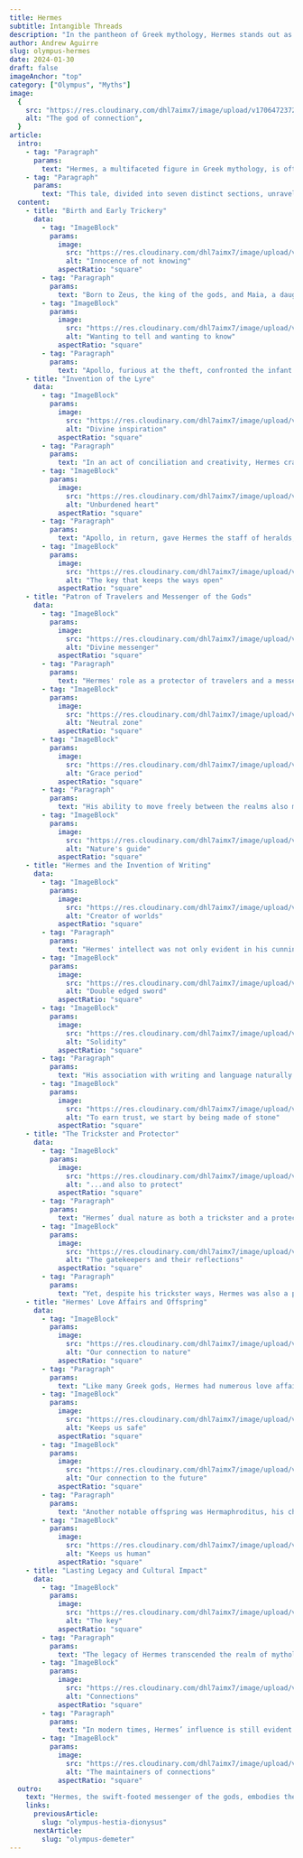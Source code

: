 ```yaml
---
title: Hermes
subtitle: Intangible Threads
description: "In the pantheon of Greek mythology, Hermes stands out as a deity of exceptional complexity and charm. Known as the Messenger of the Gods, Hermes' story is a fascinating blend of cunning, ingenuity, and duality, reflecting the ancient Greeks' admiration for wit and versatility. His narrative, rich in adventure and significance, offers a captivating glimpse into the beliefs and values of classical antiquity."
author: Andrew Aguirre
slug: olympus-hermes
date: 2024-01-30
draft: false
imageAnchor: "top"
category: ["Olympus", "Myths"]
image:
  {
    src: "https://res.cloudinary.com/dhl7aimx7/image/upload/v1706472372/001_aeftst.webp",
    alt: "The god of connection",
  }
article:
  intro:
    - tag: "Paragraph"
      params:
        text: "Hermes, a multifaceted figure in Greek mythology, is often celebrated as the Messenger of the Gods, a patron of travelers, and a god of trade, thieves, and oratory. His origins and exploits have been narrated through countless myths, encapsulating the wit, charm, and cunning that the ancient Greeks so admired."
    - tag: "Paragraph"
      params:
        text: "This tale, divided into seven distinct sections, unravels the rich tapestry of Hermes' life, from his extraordinary birth to his lasting legacy in the pantheon of Greek deities."
  content:
    - title: "Birth and Early Trickery"
      data:
        - tag: "ImageBlock"
          params:
            image:
              src: "https://res.cloudinary.com/dhl7aimx7/image/upload/v1706472372/002_bwfjsu.webp"
              alt: "Innocence of not knowing"
            aspectRatio: "square"
        - tag: "Paragraph"
          params:
            text: "Born to Zeus, the king of the gods, and Maia, a daughter of the Titan Atlas, Hermes exhibited his clever nature from infancy. On the very day of his birth in a cave on Mount Cyllene, he ventured out, displaying an astonishingly precocious character. His first notable exploit was the theft of his brother Apollo's cattle. Ingeniously, Hermes reversed their hooves and led them backwards, making it difficult for anyone to track them."
        - tag: "ImageBlock"
          params:
            image:
              src: "https://res.cloudinary.com/dhl7aimx7/image/upload/v1706472372/003_m1k20n.webp"
              alt: "Wanting to tell and wanting to know"
            aspectRatio: "square"
        - tag: "Paragraph"
          params:
            text: "Apollo, furious at the theft, confronted the infant Hermes. However, Hermes, a master of deception and wit even as a newborn, denied any wrongdoing. Despite his attempts to feign innocence, Apollo brought Hermes before Zeus to adjudicate the dispute. Amused by his youngest son's audacity, Zeus nonetheless insisted Hermes return the cattle to Apollo."
    - title: "Invention of the Lyre"
      data:
        - tag: "ImageBlock"
          params:
            image:
              src: "https://res.cloudinary.com/dhl7aimx7/image/upload/v1706472373/004_oi7rdi.webp"
              alt: "Divine inspiration"
            aspectRatio: "square"
        - tag: "Paragraph"
          params:
            text: "In an act of conciliation and creativity, Hermes crafted the first lyre using a tortoise shell and cow gut, a demonstration of his innovative and artistic temperament. He gifted this lyre to Apollo, who was greatly pleased by the gesture. This not only resolved the conflict but also established a bond between the two brothers, with Apollo recognizing Hermes' potential as a future ally among the gods."
        - tag: "ImageBlock"
          params:
            image:
              src: "https://res.cloudinary.com/dhl7aimx7/image/upload/v1706472373/005_ctyv59.webp"
              alt: "Unburdened heart"
            aspectRatio: "square"
        - tag: "Paragraph"
          params:
            text: "Apollo, in return, gave Hermes the staff of heralds, or the caduceus, symbolizing his future role as a messenger. This exchange marked Hermes’ official entry into the realm of the gods. With Apollo's blessing, Hermes was welcomed on Mount Olympus, securing his place in the divine hierarchy."
        - tag: "ImageBlock"
          params:
            image:
              src: "https://res.cloudinary.com/dhl7aimx7/image/upload/v1706472373/006_pj23kz.webp"
              alt: "The key that keeps the ways open"
            aspectRatio: "square"
    - title: "Patron of Travelers and Messenger of the Gods"
      data:
        - tag: "ImageBlock"
          params:
            image:
              src: "https://res.cloudinary.com/dhl7aimx7/image/upload/v1706472373/007_jy37cw.webp"
              alt: "Divine messenger"
            aspectRatio: "square"
        - tag: "Paragraph"
          params:
            text: "Hermes' role as a protector of travelers and a messenger for the gods defined much of his mythology. Equipped with winged sandals and a helmet, he moved swiftly between the worlds of gods and mortals. He carried messages from Olympus to Earth with unmatched speed, often intervening in the affairs of gods and mortals alike to enforce Zeus’s will or offer assistance."
        - tag: "ImageBlock"
          params:
            image:
              src: "https://res.cloudinary.com/dhl7aimx7/image/upload/v1706472373/008_lbaxpn.webp"
              alt: "Neutral zone"
            aspectRatio: "square"
        - tag: "ImageBlock"
          params:
            image:
              src: "https://res.cloudinary.com/dhl7aimx7/image/upload/v1706472373/009_gnvsbp.webp"
              alt: "Grace period"
            aspectRatio: "square"
        - tag: "Paragraph"
          params:
            text: "His ability to move freely between the realms also made him a guide of souls to the underworld. As a psychopomp, Hermes provided a crucial link between life and death, escorting the deceased to the realm of Hades. His versatility and adaptability in these roles further enhanced his reputation as a resourceful and indispensable member of the Olympian pantheon."
        - tag: "ImageBlock"
          params:
            image:
              src: "https://res.cloudinary.com/dhl7aimx7/image/upload/v1706472373/010_ftutp2.webp"
              alt: "Nature's guide"
            aspectRatio: "square"
    - title: "Hermes and the Invention of Writing"
      data:
        - tag: "ImageBlock"
          params:
            image:
              src: "https://res.cloudinary.com/dhl7aimx7/image/upload/v1706472373/011_hpcdzh.webp"
              alt: "Creator of worlds"
            aspectRatio: "square"
        - tag: "Paragraph"
          params:
            text: "Hermes' intellect was not only evident in his cunning but also in his contribution to human knowledge. He is credited with the invention of writing, a gift that he bestowed upon mankind. This invention revolutionized communication and record-keeping, solidifying his position as the patron of eloquence and learning."
        - tag: "ImageBlock"
          params:
            image:
              src: "https://res.cloudinary.com/dhl7aimx7/image/upload/v1706472374/012_d8pw8g.webp"
              alt: "Double edged sword"
            aspectRatio: "square"
        - tag: "ImageBlock"
          params:
            image:
              src: "https://res.cloudinary.com/dhl7aimx7/image/upload/v1706472374/013_w10smr.webp"
              alt: "Solidity"
            aspectRatio: "square"
        - tag: "Paragraph"
          params:
            text: "His association with writing and language naturally extended to his role as the god of commerce and trade. Merchants revered Hermes, praying to him for successful business dealings and protection during travel. His versatility and influence in both divine and mortal realms continued to grow, reflecting the Greeks' admiration for intelligence and adaptability."
        - tag: "ImageBlock"
          params:
            image:
              src: "https://res.cloudinary.com/dhl7aimx7/image/upload/v1706472374/014_w4qsuh.webp"
              alt: "To earn trust, we start by being made of stone"
            aspectRatio: "square"
    - title: "The Trickster and Protector"
      data:
        - tag: "ImageBlock"
          params:
            image:
              src: "https://res.cloudinary.com/dhl7aimx7/image/upload/v1706472374/015_sxf95z.webp"
              alt: "...and also to protect"
            aspectRatio: "square"
        - tag: "Paragraph"
          params:
            text: "Hermes’ dual nature as both a trickster and a protector added layers to his divine persona. He often used his wits and cleverness to outmaneuver both gods and mortals. One of his notable tricks was when he stole Hera's girdle, an act that demonstrated his playful and mischievous side."
        - tag: "ImageBlock"
          params:
            image:
              src: "https://res.cloudinary.com/dhl7aimx7/image/upload/v1706472374/016_jcigqt.webp"
              alt: "The gatekeepers and their reflections"
            aspectRatio: "square"
        - tag: "Paragraph"
          params:
            text: "Yet, despite his trickster ways, Hermes was also a protector, particularly of households and boundaries. He was revered as Hermes Kriophoros, the 'Ram-bearer', a symbol of his protective nature. Statues of Hermes, known as herms, were placed at doorways and borders as a safeguard against harm, embodying his role as a guardian."
    - title: "Hermes' Love Affairs and Offspring"
      data:
        - tag: "ImageBlock"
          params:
            image:
              src: "https://res.cloudinary.com/dhl7aimx7/image/upload/v1706472375/017_ppudbu.webp"
              alt: "Our connection to nature"
            aspectRatio: "square"
        - tag: "Paragraph"
          params:
            text: "Like many Greek gods, Hermes had numerous love affairs and fathered several children. His most famous son was Pan, the rustic god of nature, whom he had with the nymph Dryope. Pan inherited many of Hermes' characteristics, including his mischievous nature and affinity for music and pastoral life."
        - tag: "ImageBlock"
          params:
            image:
              src: "https://res.cloudinary.com/dhl7aimx7/image/upload/v1706472375/018_p1arkx.webp"
              alt: "Keeps us safe"
            aspectRatio: "square"
        - tag: "ImageBlock"
          params:
            image:
              src: "https://res.cloudinary.com/dhl7aimx7/image/upload/v1706472375/019_nhrhkd.webp"
              alt: "Our connection to the future"
            aspectRatio: "square"
        - tag: "Paragraph"
          params:
            text: "Another notable offspring was Hermaphroditus, his child with the goddess Aphrodite. Hermaphroditus embodied both male and female qualities, adding a unique and complex dimension to Hermes' lineage. Through his children, Hermes' influence extended beyond his direct actions, leaving a lasting impact on Greek mythology and culture."
        - tag: "ImageBlock"
          params:
            image:
              src: "https://res.cloudinary.com/dhl7aimx7/image/upload/v1706472375/020_ath3gp.webp"
              alt: "Keeps us human"
            aspectRatio: "square"
    - title: "Lasting Legacy and Cultural Impact"
      data:
        - tag: "ImageBlock"
          params:
            image:
              src: "https://res.cloudinary.com/dhl7aimx7/image/upload/v1706472375/021_jtewtd.webp"
              alt: "The key"
            aspectRatio: "square"
        - tag: "Paragraph"
          params:
            text: "The legacy of Hermes transcended the realm of mythology, deeply influencing art, literature, and culture. As a multifaceted deity, he was depicted in various forms in Greek art, representing different aspects of his character. In literature, Hermes was often portrayed as a cunning and clever god, embodying the Greek ideals of intelligence and versatility."
        - tag: "ImageBlock"
          params:
            image:
              src: "https://res.cloudinary.com/dhl7aimx7/image/upload/v1706472375/022_eogvag.webp"
              alt: "Connections"
            aspectRatio: "square"
        - tag: "Paragraph"
          params:
            text: "In modern times, Hermes’ influence is still evident. He is often referenced in contemporary literature and art, and his symbol, the caduceus, is mistakenly used as a symbol of medicine and healing. His enduring legacy is a testament to the complexity and enduring appeal of Greek mythology, and his stories continue to fascinate and inspire generations."
        - tag: "ImageBlock"
          params:
            image:
              src: "https://res.cloudinary.com/dhl7aimx7/image/upload/v1706472376/023_y00sdu.webp"
              alt: "The maintainers of connections"
            aspectRatio: "square"
  outro:
    text: "Hermes, the swift-footed messenger of the gods, embodies the duality of cunning and benevolence, a testament to the rich and varied nature of Greek mythology. His story, from his miraculous birth to his enduring legacy, captures the imagination with its blend of humor, ingenuity, and complexity. As we recount the tales of Hermes, we delve into a world where gods walked among mortals and where myth intertwined with the fabric of reality, leaving an indelible mark on the annals of human culture and history."
    links:
      previousArticle:
        slug: "olympus-hestia-dionysus"
      nextArticle:
        slug: "olympus-demeter"
---
```


